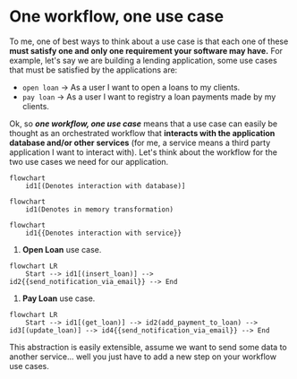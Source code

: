 # One workflow, one use case

To me, one of best ways to think about a use case is that each one of these **must satisfy one and only one requirement your software may have.** For example, let's say we are building a lending application, some use cases that must be satisfied by the applications are:

- `open loan` -> As a user I want to open a loans to my clients.
- `pay loan` -> As a user I want to registry a loan payments made by my clients.

Ok, so ***one workflow, one use case*** means that a use case can easily be thought as an orchestrated workflow that **interacts with the application database and/or other services** (for me, a service means a third party application I want to interact with). Let's think about the workflow for the two use cases we need for our application.


```mermaid
flowchart
    id1[(Denotes interaction with database)]
```
```mermaid
flowchart
    id1(Denotes in memory transformation)
```
```mermaid
flowchart
    id1{{Denotes interaction with service}}
```

1. **Open Loan** use case.
```mermaid
flowchart LR
    Start --> id1[(insert_loan)] --> id2{{send_notification_via_email}} --> End
```

1. **Pay Loan** use case.
```mermaid
flowchart LR
    Start --> id1[(get_loan)] --> id2(add_payment_to_loan) --> id3[(update_loan)] --> id4{{send_notification_via_email}} --> End
```

This abstraction is easily extensible, assume we want to send some data to another service... well you just have to add a new step on your workflow use cases.
